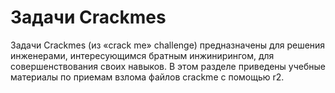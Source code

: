 Задачи Crackmes
========

Задачи Crackmes (из «crack me» challenge) предназначены для решения инженерами, интересующимся братным инжинирингом, для совершенствования своих навыков. В этом разделе приведены учебные материалы по приемам взлома файлов crackme с помощью r2.

